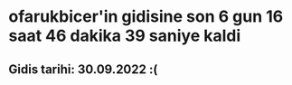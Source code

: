 # ofarukbicer'in gidisine son 6 gun 16 saat 46 dakika 39 saniye kaldi

## Gidis tarihi: 30.09.2022 :(